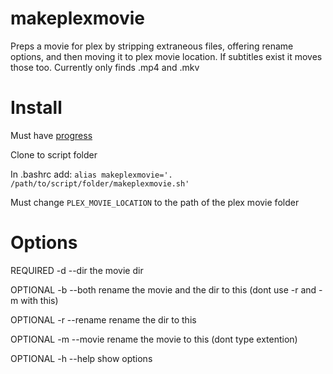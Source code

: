 # makeplexmovie

Preps a movie for plex by stripping extraneous files, offering rename options, and then moving it to plex movie location. If subtitles exist it moves those too. Currently only finds .mp4 and .mkv

# Install

Must have [progress](https://github.com/Xfennec/progress)

Clone to script folder

In .bashrc add:
`alias makeplexmovie='. /path/to/script/folder/makeplexmovie.sh'`

Must change `PLEX_MOVIE_LOCATION` to the path of the plex movie folder

# Options

REQUIRED -d --dir the movie dir

OPTIONAL -b --both rename the movie and the dir to this (dont use -r and -m with this)

OPTIONAL -r --rename rename the dir to this

OPTIONAL -m --movie rename the movie to this (dont type extention)

OPTIONAL -h --help show options
